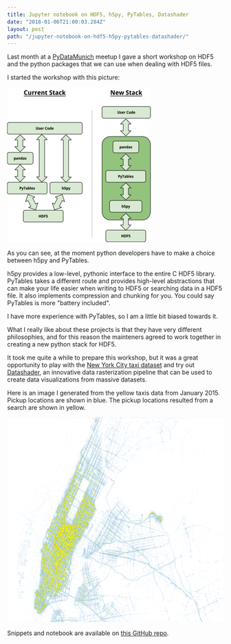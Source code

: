 ```yaml
---
title: Jupyter notebook on HDF5, h5py, PyTables, Datashader
date: "2018-01-06T21:00:03.284Z"
layout: post
path: "/jupyter-notebook-on-hdf5-h5py-pytables-datashader/"
---
```


Last month at a [PyDataMunich](https://www.meetup.com/it-IT/PyData-Munchen/) meetup I gave a short workshop on HDF5 and the python packages that we can use when dealing with HDF5 files.

I started the workshop with this picture:

![The HDF5 stack in Python](./h5py-pytables-refactor.png "The HDF5 stack in Python")

As you can see, at the moment python developers have to make a choice between h5py and PyTables.

h5py provides a low-level, pythonic interface to the entire C HDF5 library. PyTables takes a different route and provides high-level abstractions that can make your life easier when writing to HDF5 or searching data in a HDF5 file. It also implements compression and chunking for you. You could say PyTables is more "battery included".

I have more experience with PyTables, so I am a little bit biased towards it.

What I really like about these projects is that they have very different philosophies, and for this reason the mainteners agreed to work together in creating a new python stack for HDF5.

It took me quite a while to prepare this workshop, but it was a great opportunity to play with the [New York City taxi dataset](http://www.nyc.gov/html/tlc/html/about/trip_record_data.shtml) and try out [Datashader](https://github.com/bokeh/datashader), an innovative data rasterization pipeline that can be used to create data visualizations from massive datasets.

Here is an image I generated from the yellow taxis data from January 2015. Pickup locations are shown in blue. The pickup locations resulted from a search are shown in yellow.

![New York City yellow taxis pickups](./nyc-yellow-taxis-pickups.png "New York City yellow taxis pickups")

Snippets and notebook are available on [this GitHub repo](https://github.com/jackdbd/hdf5-pydata-munich).
